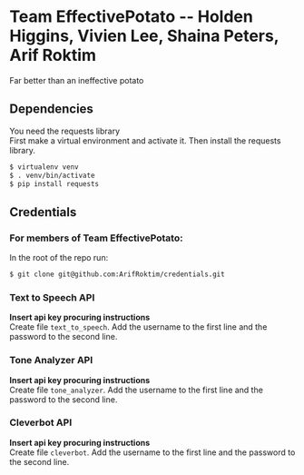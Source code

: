 # Team EffectivePotato -- Holden Higgins, Vivien Lee, Shaina Peters, Arif Roktim 
Far better than an ineffective potato

## Dependencies
You need the requests library  
First make a virtual environment and activate it. Then install the requests library.  
```bash
$ virtualenv venv
$ . venv/bin/activate
$ pip install requests
```

## Credentials
### For members of Team EffectivePotato:
In the root of the repo run:
```bash
$ git clone git@github.com:ArifRoktim/credentials.git
```


### Text to Speech API
__Insert api key procuring instructions__  
Create file `text_to_speech`. Add the username to the first line and the password to the second line.

### Tone Analyzer API
__Insert api key procuring instructions__  
Create file `tone_analyzer`. Add the username to the first line and the password to the second line.

### Cleverbot API
__Insert api key procuring instructions__  
Create file `cleverbot`. Add the username to the first line and the password to the second line.
